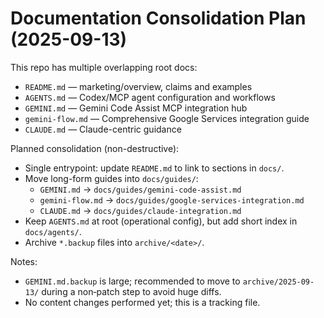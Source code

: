 # Documentation Consolidation Plan (2025-09-13)

This repo has multiple overlapping root docs:

- `README.md` — marketing/overview, claims and examples
- `AGENTS.md` — Codex/MCP agent configuration and workflows
- `GEMINI.md` — Gemini Code Assist MCP integration hub
- `gemini-flow.md` — Comprehensive Google Services integration guide
- `CLAUDE.md` — Claude-centric guidance

Planned consolidation (non-destructive):

- Single entrypoint: update `README.md` to link to sections in `docs/`.
- Move long-form guides into `docs/guides/`:
  - `GEMINI.md` → `docs/guides/gemini-code-assist.md`
  - `gemini-flow.md` → `docs/guides/google-services-integration.md`
  - `CLAUDE.md` → `docs/guides/claude-integration.md`
- Keep `AGENTS.md` at root (operational config), but add short index in `docs/agents/`.
- Archive `*.backup` files into `archive/<date>/`.

Notes:
- `GEMINI.md.backup` is large; recommended to move to `archive/2025-09-13/` during a non‑patch step to avoid huge diffs.
- No content changes performed yet; this is a tracking file.

